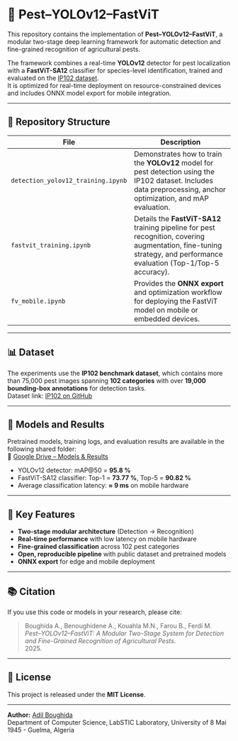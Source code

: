 # 🐛 Pest–YOLOv12–FastViT

This repository contains the implementation of **Pest–YOLOv12–FastViT**, a modular two-stage deep learning framework for automatic detection and fine-grained recognition of agricultural pests.

The framework combines a real-time **YOLOv12** detector for pest localization with a **FastViT-SA12** classifier for species-level identification, trained and evaluated on the [IP102 dataset](https://github.com/xpwu95/IP102).  
It is optimized for real-time deployment on resource-constrained devices and includes ONNX model export for mobile integration.

---

## 📂 Repository Structure

| File | Description |
|------|--------------|
| `detection_yolov12_training.ipynb` | Demonstrates how to train the **YOLOv12** model for pest detection using the IP102 dataset. Includes data preprocessing, anchor optimization, and mAP evaluation. |
| `fastvit_training.ipynb` | Details the **FastViT-SA12** training pipeline for pest recognition, covering augmentation, fine-tuning strategy, and performance evaluation (Top-1/Top-5 accuracy). |
| `fv_mobile.ipynb` | Provides the **ONNX export** and optimization workflow for deploying the FastViT model on mobile or embedded devices. |

---

## 📊 Dataset
The experiments use the **IP102 benchmark dataset**, which contains more than 75,000 pest images spanning **102 categories** with over **19,000 bounding-box annotations** for detection tasks.  
Dataset link: [IP102 on GitHub](https://github.com/xpwu95/IP102)

---

## 🚀 Models and Results
Pretrained models, training logs, and evaluation results are available in the following shared folder:  
🔗 [Google Drive – Models & Results](https://drive.google.com/drive/folders/13O-qrl1vLy75-wXlk0Pw7f5fVFJ5jRcl)

- YOLOv12 detector: mAP@50 = **95.8 %**
- FastViT-SA12 classifier: Top-1 = **73.77 %**, Top-5 = **90.82 %**
- Average classification latency: **≈ 9 ms** on mobile hardware

---

## 🧠 Key Features
- **Two-stage modular architecture** (Detection → Recognition)
- **Real-time performance** with low latency on mobile hardware
- **Fine-grained classification** across 102 pest categories
- **Open, reproducible pipeline** with public dataset and pretrained models
- **ONNX export** for edge and mobile deployment

---

## 📚 Citation
If you use this code or models in your research, please cite:
> Boughida A., Benoughidene A., Kouahla M.N., Farou B., Ferdi M.  
> *Pest–YOLOv12–FastViT: A Modular Two-Stage System for Detection and Fine-Grained Recognition of Agricultural Pests.*  
> 2025.

---

## 🧩 License
This project is released under the **MIT License**.

---

**Author:** [Adil Boughida](mailto:boughida.adil@gmail.com)  
Department of Computer Science, LabSTIC Laboratory, University of 8 Mai 1945 - Guelma, Algeria
